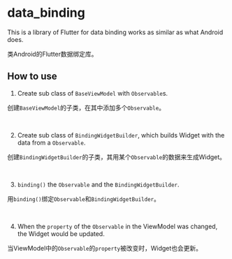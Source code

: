 # data_binding

This is a library of Flutter for data binding works as similar as what Android does.   

类Android的Flutter数据绑定库。

## How to use

1. Create sub class of `BaseViewModel` with `Observable`s.   

​    创建`BaseViewModel`的子类，在其中添加多个`Observable`。

​    

2. Create sub class of `BindingWidgetBuilder`, which builds Widget with the data from a `Observable`.   

​    创建`BindingWidgetBuilder`的子类，其用某个`Observable`的数据来生成Widget。

​    

3. `binding()` the `Observable` and the `BindingWidgetBuilder`.   

​    用`binding()`绑定`Observable`和`BindingWidgetBuilder`。

​    

4. When the `property` of the `Observable` in the ViewModel was changed, the Widget would be updated.   

​    当ViewModel中的`Observable`的`property`被改变时，Widget也会更新。